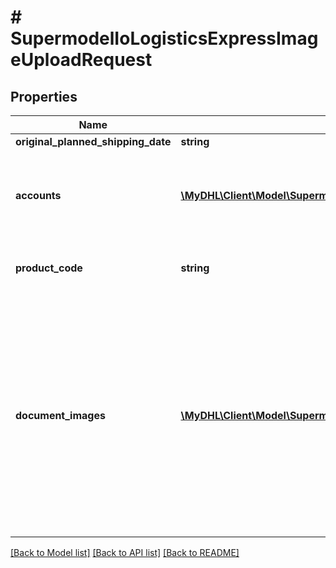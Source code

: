 # # SupermodelIoLogisticsExpressImageUploadRequest

## Properties

Name | Type | Description | Notes
------------ | ------------- | ------------- | -------------
**original_planned_shipping_date** | **string** |  |
**accounts** | [**\MyDHL\Client\Model\SupermodelIoLogisticsExpressAccount[]**](SupermodelIoLogisticsExpressAccount.md) | Please enter all the DHL Express accounts and types to be used for this shipment |
**product_code** | **string** | Please enter DHL Express Global Product code |
**document_images** | [**\MyDHL\Client\Model\SupermodelIoLogisticsExpressDocumentImagesInner[]**](SupermodelIoLogisticsExpressDocumentImagesInner.md) | This section is to support multiple base64 encoded string with the image of export documentation for Paperless Trade images. When an invalid base64 encoded string is provided, an error message will be returned |

[[Back to Model list]](../../README.md#models) [[Back to API list]](../../README.md#endpoints) [[Back to README]](../../README.md)
